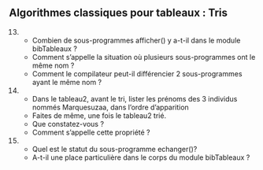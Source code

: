 ## Algorithmes classiques pour tableaux :  Tris

13. -   Combien de sous-programmes afficher() y a-t-il dans le module bibTableaux ?
    -   Comment s’appelle la situation où plusieurs sous-programmes ont le même nom ? 
    -   Comment le compilateur peut-il différencier 2 sous-programmes ayant le même nom ? 

22. -   Dans le tableau2, avant le tri, lister les prénoms des 3 individus nommés Marquesuzaa, dans l’ordre d’apparition
    -   Faites de même, une fois le tableau2 trié.
    -   Que constatez-vous ?
    -   Comment s’appelle cette propriété ? 

36. -   Quel est le statut du sous-programme echanger()?
    -   A-t-il une place particulière dans le corps du module bibTableaux ?